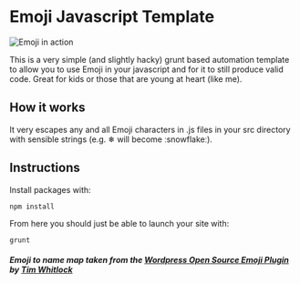 # Emoji Javascript Template

![Emoji in action](http://i.imgur.com/6n0NgK0.png)


This is a very simple (and slightly hacky) grunt based automation template to allow you to use Emoji in your javascript and for it to still produce valid code. Great for kids or those that are young at heart (like me).

## How it works

It very escapes any and all Emoji characters in .js files in your src directory with sensible strings (e.g. ❄ will become ːsnowflakeː).

## Instructions

Install packages with:

    npm install

From here you should just be able to launch your site with:

    grunt

 ##### Emoji to name map taken from the [Wordpress Open Source Emoji Plugin](http://wordpress.org/plugins/open-source-emoji/) by [Tim Whitlock](http://timwhitlock.info/)
